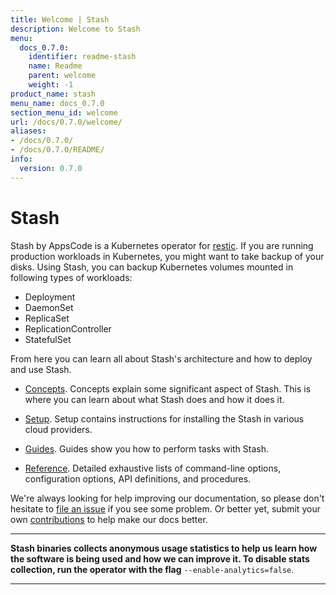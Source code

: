 ```yaml
---
title: Welcome | Stash
description: Welcome to Stash
menu:
  docs_0.7.0:
    identifier: readme-stash
    name: Readme
    parent: welcome
    weight: -1
product_name: stash
menu_name: docs_0.7.0
section_menu_id: welcome
url: /docs/0.7.0/welcome/
aliases:
- /docs/0.7.0/
- /docs/0.7.0/README/
info:
  version: 0.7.0
---
```


# Stash
 Stash by AppsCode is a Kubernetes operator for [restic](https://restic.net). If you are running production workloads in Kubernetes, you might want to take backup of your disks. Using Stash, you can backup Kubernetes volumes mounted in following types of workloads:

- Deployment
- DaemonSet
- ReplicaSet
- ReplicationController
- StatefulSet

From here you can learn all about Stash's architecture and how to deploy and use Stash.

- [Concepts](/docs/0.7.0/concepts/). Concepts explain some significant aspect of Stash. This is where you can learn about what Stash does and how it does it.

- [Setup](/docs/0.7.0/setup/). Setup contains instructions for installing
  the Stash in various cloud providers.

- [Guides](/docs/0.7.0/guides/). Guides show you how to perform tasks with Stash.

- [Reference](/docs/0.7.0/reference/). Detailed exhaustive lists of
command-line options, configuration options, API definitions, and procedures.

We're always looking for help improving our documentation, so please don't hesitate to [file an issue](https://github.com/appscode/stash/issues/new) if you see some problem. Or better yet, submit your own [contributions](/docs/0.7.0/CONTRIBUTING) to help
make our docs better.

---

**Stash binaries collects anonymous usage statistics to help us learn how the software is being used and how we can improve it. To disable stats collection, run the operator with the flag** `--enable-analytics=false`.

---
